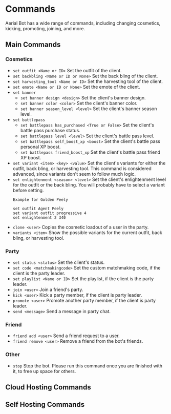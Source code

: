 # Commands
Aerial Bot has a wide range of commands, including changing cosmetics, kicking, promoting, joining, and more.

## Main Commands
### Cosmetics
- `set outfit <Name or ID>` Set the outfit of the client.
- `set backbling <Name or ID or None>` Set the back bling of the client.
- `set harvesting_tool <Name or ID>` Set the harvesting tool of the client.
- `set emote <Name or ID or None>` Set the emote of the client.
- `set banner`
	- `set banner design <design>` Set the client's banner design.
	- `set banner color <color>` Set the client's banner color.
	- `set banner season_level <level>` Set the client's banner season level.
- `set battlepass`
	- `set battlepass has_purchased <True or False>` Set the client's battle pass purchase status.
	- `set battlepass level <level>` Set the client's battle pass level.
	- `set battlepass self_boost_xp <boost>` Set the client's battle pass personal XP boost.
	- `set battlepass friend_boost_xp` Set the client's battle pass friend XP boost.
- `set variant <item> <key> <value>` Set the client's variants for either the outfit, back bling, or harvesting tool. This command is considered advanced, since variants don't seem to follow much logic.
- `set enlightenment <season> <level>` Set the client's enlightenment level for the outfit or the back bling. You will probably have to select a variant before setting.  
	```
	Example for Golden Peely
	
	set outfit Agent Peely
	set variant outfit progressive 4
	set enlightenment 2 340
	```
- `clone <user>` Copies the cosmetic loadout of a user in the party.
- `variants <item>` Show the possible variants for the current outfit, back bling, or harvesting tool.

### Party
- `set status <status>` Set the client's status.
- `set code <matchmakingcode>` Set the custom matchmaking code, if the client is the party leader.
- `set playlist <Name or ID>` Set the playlist, if the client is the party leader.
- `join <user>` Join a friend's party.
- `kick <user>` Kick a party member, if the client is party leader.
- `promote <user>` Promote another party member, if the client is party leader.
- `send <message>` Send a message in party chat.

### Friend
- `friend add <user>` Send a friend request to a user.
- `friend remove <user>` Remove a friend from the bot's friends.

### Other
- `stop` Stop the bot. Please run this command once you are finished with it, to free up space for others.

## Cloud Hosting Commands

## Self Hosting Commands